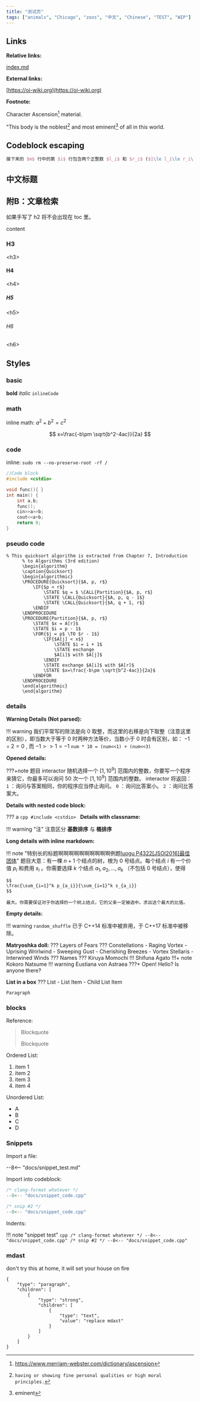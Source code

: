 ```yaml
---
title: "测试页"
tags: ["animals", "Chicago", "zoos", "中文", "Chinese", "TEST", "WIP"]
---
```


## Links

**Relative links:**

[index.md](./index.md)

**External links:**

[https://oi-wiki.org](https://oi-wiki.org)

**Footnote:**

Character Ascension[^ref1] material.

"This body is the noblest[^ref2] and most eminent[^ref3] of all in this world.

[^ref2]:
    `having or showing fine personal qualities or high moral principles.`

[^ref3]: eminent

## Codeblock escaping

```latex
接下来的 $m$ 行中的第 $i$ 行包含两个正整数 $l_i$ 和 $r_i$ ($1\le l_i\le r_i\le n$)，表示第 $i$ 次操作在区间 $[l_i,r_i]$ 上进行。
```

## 中文标题

<h2 id = "index"> 附B：文章检索 </h2>

如果手写了 h2 将不会出现在 toc 里。

content

### H3

&lt;h3&gt;

#### H4

&lt;h4&gt;
##### H5

&lt;h5&gt;

###### H6

&lt;h6&gt;

## Styles

### basic

**bold** *italic* `inlineCode`

### math

inline math: $a^2+b^2=c^2$

$$
x=\frac{-b\pm \sqrt{b^2-4ac}}{2a}
$$

### code

inline: `sudo rm --no-preserve-root -rf /`

```cpp
//Code block
#include <cstdio>

void func(){ }
int main() {
    int a,b;
    func();
    cin>>a>>b;
    cout<<a+b;
    return 0;
}
```

### pseudo code

```pseudo
% This quicksort algorithm is extracted from Chapter 7, Introduction 
      % to Algorithms (3rd edition) 
      \begin{algorithm}
      \caption{Quicksort}
      \begin{algorithmic}
      \PROCEDURE{Quicksort}{$A, p, r$}
          \IF{$p < r$} 
              \STATE $q = $ \CALL{Partition}{$A, p, r$}
              \STATE \CALL{Quicksort}{$A, p, q - 1$}
              \STATE \CALL{Quicksort}{$A, q + 1, r$}
          \ENDIF
      \ENDPROCEDURE
      \PROCEDURE{Partition}{$A, p, r$}
          \STATE $x = A[r]$
          \STATE $i = p - 1$
          \FOR{$j = p$ \TO $r - 1$}
              \IF{$A[j] < x$}
                  \STATE $i = i + 1$
                  \STATE exchange
                  $A[i]$ with $A[j]$
              \ENDIF
              \STATE exchange $A[i]$ with $A[r]$
              \STATE $x=\frac{-b\pm \sqrt{b^2-4ac}}{2a}$
          \ENDFOR
      \ENDPROCEDURE
      \end{algorithmic}
      \end{algorithm}
```

### details

**Warning Details (Not parsed):**

!!! warning
    我们平常写的除法是向 0 取整，而这里的右移是向下取整（注意这里的区别），即当数大于等于 0 时两种方法等价，当数小于 0 时会有区别，如： $-1 \div 2 = 0$ , 而 $-1 >> 1 = -1$
 `num * 10 = (num<<1) + (num<<3)`

**Opened details:**

???+note 题目
    interactor 随机选择一个 $[1,10^9]$ 范围内的整数，你要写一个程序来猜它，你最多可以询问 $50$ 次一个 $[1,10^9]$ 范围内的整数。
    interactor 将返回：
     `1` ：询问与答案相同，你的程序应当停止询问。
     `0` ：询问比答案小。
     `2` ：询问比答案大。

**Details with nested code block:**

??? a
    ```cpp
    #include <cstdio>
    ```
**Details with classname:**

!!! warning "注"
    注意区分 **基数排序** 与 **桶排序**

**Long details with inline markdown:**

!!! note "特别长的标题啊啊啊啊啊啊啊啊啊啊例题[luogu P4322\[JSOI2016\]最佳团体](https://www.luogu.org/problemnew/show/P4322)"
    题目大意：有一棵 $n+1$ 个结点的树，根为 $0$ 号结点。每个结点 $i$ 有一个价值 $p_i$ 和费用 $s_i$ 。你需要选择 $k$ 个结点 $a_1,a_2,\ldots,a_k$ （不包括 $0$ 号结点），使得
    
    $$
    \frac{\sum_{i=1}^k p_{a_i}}{\sum_{i=1}^k s_{a_i}}
    $$
    
    最大。你需要保证对于你选择的一个树上结点，它的父亲一定被选中。求出这个最大的比值。

**Empty details:**

!!! warning `random_shuffle` 已于 C++14 标准中被弃用，于 C++17 标准中被移除。

**Matryoshka doll:** 
??? Layers of Fears
    ??? Constellations
        - Raging Vortex
        - Uprising Wrirlwind
        - Sweeping Gust
        - Cherishing Breezes
        - Vortex Stellaris
        - Interwined Winds
    ??? Names
        ??? Kiruya Momochi
        !!! Shifuna Agato
        !!!+ note Kokoro Natsume
        !!! warning Eustiana von Astraea
    ???+ Open!
        Hello? Is anyone there?

**List in a box**
??? List
    - List Item
        - Child List Item
    
    Paragraph


### blocks
Reference:

> Blockquote
>
> Blockquote

Ordered List:

1. item 1
2. item 2
3. item 3
4. item 4

Unordered List:

- A
- B
- C
- D

### Snippets

Import a file:

--8<-- "docs/snippet_test.md" 

Import into codeblock:

```cpp
/* clang-format whatever */
--8<-- "docs/snippet_code.cpp"

/* snip #2 */
--8<-- "docs/snippet_code.cpp"
```

Indents:

!!! note "snippet test"
    ```cpp
    /* clang-format whatever */
    --8<-- "docs/snippet_code.cpp"
    /* snip #2 */
    --8<-- "docs/snippet_code.cpp"
    ```
### mdast

don't try this at home, it will set your house on fire
```__internal_dangerously_set_mdast
{
    "type": "paragraph",
    "children": [
        {
            "type": "strong",
            "children": [
                {
                    "type": "text",
                    "value": "replace mdast"
                }
            ]    
        }
    ]
}
```


[^ref1]: https://www.merriam-webster.com/dictionary/ascension